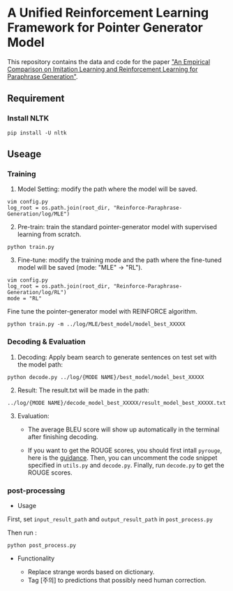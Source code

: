# A Unified Reinforcement Learning Framework for Pointer Generator Model
This repository contains the data and code for the paper ["An Empirical Comparison on Imitation Learning and Reinforcement Learning for Paraphrase Generation"](https://arxiv.org/abs/1908.10835).

## Requirement
### Install NLTK
`pip install -U nltk`

## Useage
### Training
1. Model Setting: modify the path where the model will be saved.
```
vim config.py
log_root = os.path.join(root_dir, "Reinforce-Paraphrase-Generation/log/MLE")
```

2. Pre-train: train the standard pointer-generator model with supervised learning from scratch.
```
python train.py
```

3. Fine-tune: modify the training mode and the path where the fine-tuned model will be saved (mode: "MLE" -> "RL").
```
vim config.py
log_root = os.path.join(root_dir, "Reinforce-Paraphrase-Generation/log/RL")
mode = "RL"
```
Fine tune the pointer-generator model with REINFORCE algorithm.
```
python train.py -m ../log/MLE/best_model/model_best_XXXXX
```


### Decoding & Evaluation
1. Decoding: Apply beam search to generate sentences on test set with the model path:
```
python decode.py ../log/{MODE NAME}/best_model/model_best_XXXXX
```

2. Result: The result.txt will be made in the path:
```
../log/{MODE NAME}/decode_model_best_XXXXX/result_model_best_XXXXX.txt
```

3. Evaluation: 
	- The average BLEU score will show up automatically in the terminal after finishing decoding.
	
	- If you want to get the ROUGE scores, you should first intall `pyrouge`, here is the [guidance](https://ireneli.eu/2018/01/11/working-with-rouge-1-5-5-evaluation-metric-in-python/). Then, you can uncomment the code snippet specified in `utils.py` and `decode.py`. Finally, run `decode.py` to get the ROUGE scores.

### post-processing

 - Usage

First, set `input_result_path` and `output_result_path` in `post_process.py`

Then run :

```
python post_process.py
```

 - Functionality

   - Replace strange words based on dictionary.
   - Tag [주의] to predictions that possibly need human correction.